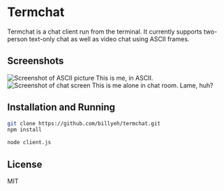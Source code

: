 Termchat
=========

Termchat is a chat client run from the terminal. It currently supports two-person text-only chat as well as video chat using ASCII frames.

Screenshots
----
![Screenshot of ASCII picture](http://i62.tinypic.com/1605s3k.png)
This is me, in ASCII.
![Screenshot of chat screen](http://i59.tinypic.com/307p2kj.png)
This is me alone in chat room. Lame, huh?

Installation and Running
--------------

```sh
git clone https://github.com/billyeh/termchat.git
npm install

node client.js
```


License
----

MIT

